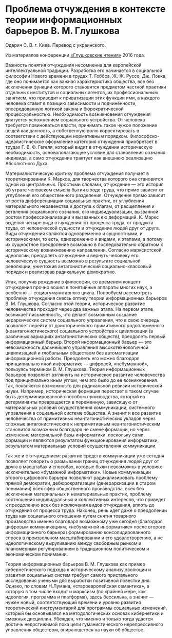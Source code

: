 # Проблема отчуждения в контексте теории информационных барьеров В. М. Глушкова

Одарич C. В. г. Киев. Перевод с украинского.

Из материалов конференции [«Глушковские чтения»](index.md) 2016 года.

Важность понятия отчуждения несомненна для европейской интеллектуальной традиции. Разработка его начинается в социальной философии Нового времени в трудах Т. Гоббса, Ж.-Ж. Руссо, Дж. Локка, где оно понимается как важная характеристика общества, все без исключения функции которого становятся предметом частной практики отдельных институтов и социальных агентов, их профессиональным занятием, что приводит к приватизации этих функции ими, а каждого человека ставит в позицию зависимости и подчинённости, опосредованную логикой закона и бюрократической процессуальностью. Необходимость возникновения отчуждения диктуется усложнением социального устройства. От человека требуется повиноваться власти, принимать такое чужое положение вещей как данность, а собственную волю корректировать в соответствии с действующим нормативным порядком. Философско-идеалистическое оформление категория отчуждения приобретает в трудах Г. В. Ф. Гегеля, который видит в отчуждении историческую необходимость, основополагающее условие для становления сознания индивида, а само отчуждение трактует как внешнюю реализацию Абсолютного Духа.

Материалистическую критику проблема отчуждения получает в теоретизировании К. Маркса, для творчества которого она становится одной из центральных. Простыми словами, отчуждение — это история об утрате человеком смысла бытия в ходе труда, что прямо зависит от углубления его общественного разделения. Отчуждение прямо зависит от роста дифференциации социальных практик, от углубления материального неравенства и доступа к благам, от расщепления и ветвления социального сознания, его индивидуализации, вызванной ростом профессионализации и вызванных ею деформаций. К. Маркс выделял четыре вида отчуждения: от процесса труда, от продукта труда, от человеческой сущности и отчуждение людей друг от друга. Виды отчуждения являются одновременно и сущностными, и историческими, то есть, одновременно и видами, и этапами, а потому их сущностное преодоление возможно в последовательно обратном к историческому возникновению направлении. Согласно марксистской идеологии, преодолеть отчуждение и вернуть человеку его человеческую сущность возможно в результате социальной революции, уничтожив антагонистический социально-классовый порядок и реализовав радикальную демократию.

Итак, получив рождение в философии, со временем концепт отчуждения прочно вошел в понятийные аппараты многих наук, а особенно — социогуманитарного цикла. Попробуем рассмотреть проблему отчуждения сквозь оптику теории информационных барьеров В. М. Глушкова. Согласно этой теории, историческое развитие человечества проходит через два важных этапа. На первом этапе возникает письменность, что делает возможным создание иерархических систем социального управления, что в свою очередь позволяет перейти от доисторического примитивного родоплеменного (неантагонистического) социального устройства к цивилизации (в различных вариациях антагонистических обществ), преодолеть первый информационный барьер. Второй информационный барьер — это невозможность дальнейшего управления высокотехнологичной цивилизацией и глобальным обществом без автоматизации информационной работы. Преодолеть его можно благодаря принципиально иной информатике — цифровой, «небумажной», пользуясь термином В. М. Глушкова. Теория информационных барьеров позволяет взглянуть на историческое развитие человечества под принципиально иным углом, чем это было до ее возникновения. Так, появляется возможность для радикальной ревизии исторической науки. Например, историческая формация перестает в таком случае быть детерминированной способом производства, который из детерминанты превращается в переменную, зависящую от материальных условий осуществления коммуникации, системного управления в социальной системе общества. А значит и все развитие человечества от примитивных неантагонистических укладов через сложные антагонистические к непримитивным неантагонистическим становится возможным благодаря не смене формации, но через изменение материальной базы информатики, поскольку сами формации и являются результатом функционирования информатики, результатом материальных условий осуществления коммуникации.

Так же и с отчуждением: развитие средств коммуникации уже сегодня позволяет говорить о размывании границ отчуждения людей друг от друга в масштабах и способах, которые были невозможны в условиях исключительно «бумажной информатики». Новые коммуникации второго цифрового барьера позволяют радикализировать проблему прямой демократии, дебюрократизации (деиерархизации в старом понимании) всех сфер общественного производства, всех без исключения материальных и нематериальных практик, проблему соотношения индивидуальных и коллективных интересов, что приведет к преодолению всех без исключения видов отчуждения, вплоть до отчуждения от процесса труда. Наконец, речь идет даже о преодолении труда как социального отношения путем снятия товарного производства именно благодаря возможному уже сегодня (благодаря цифровым коммуникациям, «небумажной информатике» после второго информационного барьера) формированию консолидированного спроса в произвольном масштабировании и его удовлетворению, а не идеологическому выруливанию между свободным рынком и планомерным регулированием в традиционном политическом и экономическом понимании.

Теория информационных барьеров В. М. Глушкова как пример кибернетического подхода к историческому анализу эволюции и развития социальных систем требует самого пристального исследования учеными для выработки позитивной повестки дня. Однако, по словам Н.Лумана, «староевропейская семантика», в которую в том числе входит и марксизм (по крайней мере, как идеология, программа и платформа), здесь бессильна, а значит — нужен новый, соответствующий времени и уровню развития теоретический инструментарий для программы социальных изменений, который бы основывался на методологических основах кибернетики и смежных дисциплин. Убежден, что именно и только тогда удастся достичь недостижимой пока цели гуманистического нерепрессивного управления обществом, опирающегося на науки об обществе.